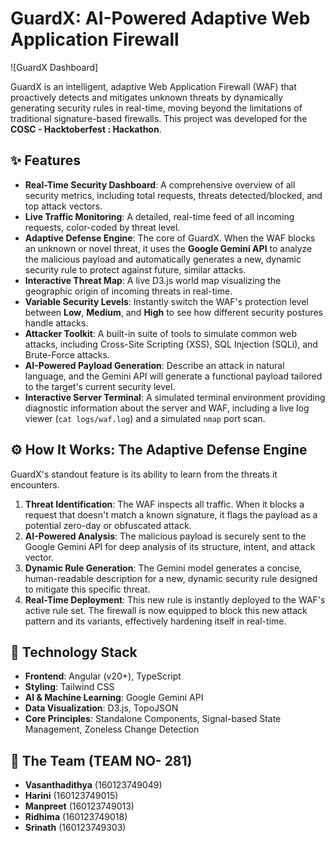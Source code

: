 # GuardX: AI-Powered Adaptive Web Application Firewall

![GuardX Dashboard]

GuardX is an intelligent, adaptive Web Application Firewall (WAF) that proactively detects and mitigates unknown threats by dynamically generating security rules in real-time, moving beyond the limitations of traditional signature-based firewalls. This project was developed for the **COSC - Hacktoberfest : Hackathon**.

## ✨ Features

- **Real-Time Security Dashboard**: A comprehensive overview of all security metrics, including total requests, threats detected/blocked, and top attack vectors.
- **Live Traffic Monitoring**: A detailed, real-time feed of all incoming requests, color-coded by threat level.
- **Adaptive Defense Engine**: The core of GuardX. When the WAF blocks an unknown or novel threat, it uses the **Google Gemini API** to analyze the malicious payload and automatically generates a new, dynamic security rule to protect against future, similar attacks.
- **Interactive Threat Map**: A live D3.js world map visualizing the geographic origin of incoming threats in real-time.
- **Variable Security Levels**: Instantly switch the WAF's protection level between **Low**, **Medium**, and **High** to see how different security postures handle attacks.
- **Attacker Toolkit**: A built-in suite of tools to simulate common web attacks, including Cross-Site Scripting (XSS), SQL Injection (SQLi), and Brute-Force attacks.
- **AI-Powered Payload Generation**: Describe an attack in natural language, and the Gemini API will generate a functional payload tailored to the target's current security level.
- **Interactive Server Terminal**: A simulated terminal environment providing diagnostic information about the server and WAF, including a live log viewer (`cat logs/waf.log`) and a simulated `nmap` port scan.

## ⚙️ How It Works: The Adaptive Defense Engine

GuardX's standout feature is its ability to learn from the threats it encounters.

1.  **Threat Identification**: The WAF inspects all traffic. When it blocks a request that doesn't match a known signature, it flags the payload as a potential zero-day or obfuscated attack.
2.  **AI-Powered Analysis**: The malicious payload is securely sent to the Google Gemini API for deep analysis of its structure, intent, and attack vector.
3.  **Dynamic Rule Generation**: The Gemini model generates a concise, human-readable description for a new, dynamic security rule designed to mitigate this specific threat.
4.  **Real-Time Deployment**: This new rule is instantly deployed to the WAF's active rule set. The firewall is now equipped to block this new attack pattern and its variants, effectively hardening itself in real-time.

## 🚀 Technology Stack

- **Frontend**: Angular (v20+), TypeScript
- **Styling**: Tailwind CSS
- **AI & Machine Learning**: Google Gemini API
- **Data Visualization**: D3.js, TopoJSON
- **Core Principles**: Standalone Components, Signal-based State Management, Zoneless Change Detection

## 👥 The Team (TEAM NO- 281)

- **Vasanthadithya** (160123749049)
- **Harini** (160123749015)
- **Manpreet** (160123749013)
- **Ridhima** (160123749018)
- **Srinath** (160123749303)
